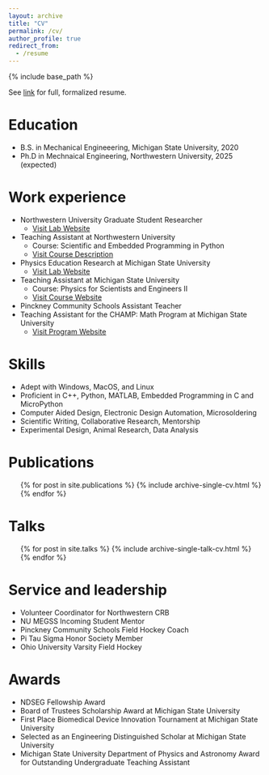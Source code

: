 ```yaml
---
layout: archive
title: "CV"
permalink: /cv/
author_profile: true
redirect_from:
  - /resume
---
```


{% include base_path %}

See [link](/files/Gabrielle%20Wink%20Resume%20Extended.pdf) for full, formalized resume.

Education
======
* B.S. in Mechanical Engineeering, Michigan State University, 2020
* Ph.D in Mechnaical Engineering, Northwestern University, 2025 (expected)

Work experience
======
* Northwestern University Graduate Student Researcher
  * [Visit Lab Website](https://robotics.northwestern.edu/)
* Teaching Assistant at Northwestern University
  * Course: Scientific and Embedded Programming in Python 
  * [Visit Course Description](https://www.mccormick.northwestern.edu/mechanical/academics/courses/descriptions/224-experimental-engineering-I.html)
* Physics Education Research at Michigan State University
  * [Visit Lab Website](https://perl.natsci.msu.edu/research/index.aspx)
* Teaching Assistant at Michigan State University
  * Course: Physics for Scientists and Engineers II 
  * [Visit Course Website](https://msuperl.org/wikis/pcubed/doku.php?id=184_notes)
* Pinckney Community Schools Assistant Teacher
* Teaching Assistant for the CHAMP: Math Program at Michigan State University
  * [Visit Program Website](https://gifted.msu.edu/programs/academic-year-programs/champ)

Skills
======
* Adept with Windows, MacOS, and Linux
* Proficient in C++, Python, MATLAB, Embedded Programming in C and MicroPython
* Computer Aided Design, Electronic Design Automation, Microsoldering
* Scientific Writing, Collaborative Research, Mentorship
* Experimental Design, Animal Research, Data Analysis

Publications
======
  <ul>{% for post in site.publications %}
    {% include archive-single-cv.html %}
  {% endfor %}</ul>
  
Talks
======
  <ul>{% for post in site.talks %}
    {% include archive-single-talk-cv.html %}
  {% endfor %}</ul>
  
<!-- Teaching
======
  <ul>{% for post in site.teaching %}
    {% include archive-single-cv.html %}
  {% endfor %}</ul> -->
  
Service and leadership
======
* Volunteer Coordinator for Northwestern CRB
* NU MEGSS Incoming Student Mentor
* Pinckney Community Schools Field Hockey Coach
* Pi Tau Sigma Honor Society Member
* Ohio University Varsity Field Hockey
  
Awards
=====
* NDSEG Fellowship Award
* Board of Trustees Scholarship Award at Michigan State University
* First Place Biomedical Device Innovation Tournament at Michigan State University
* Selected as an Engineering Distinguished Scholar at Michigan State University
* Michigan State University Department of Physics and Astronomy Award for Outstanding Undergraduate Teaching Assistant


